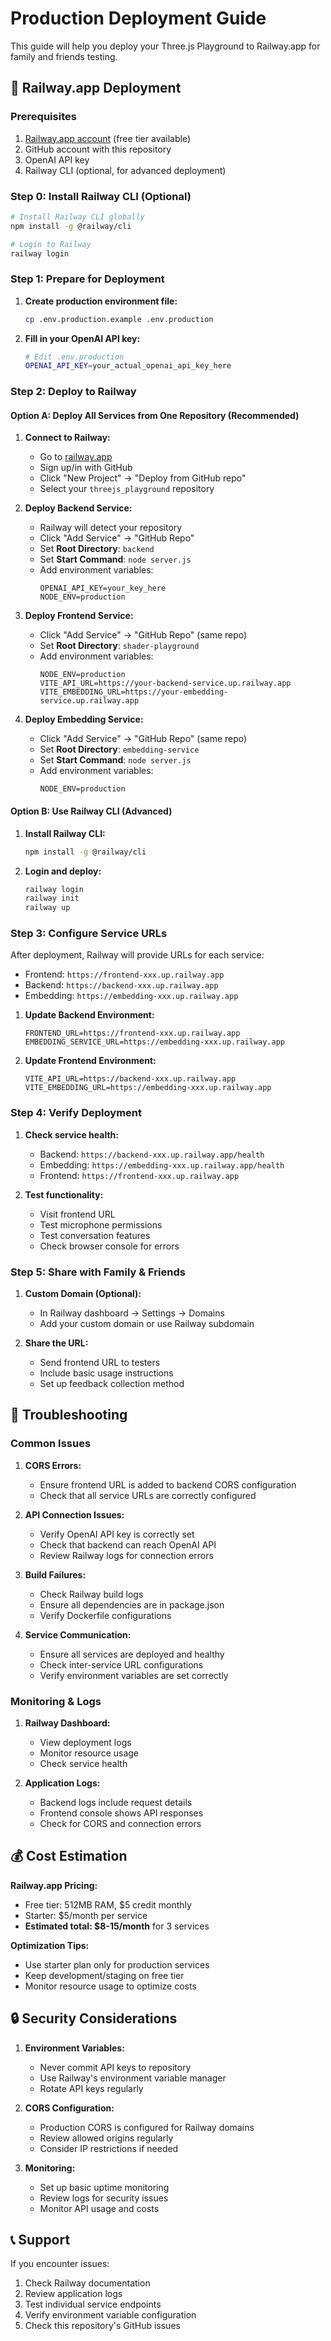 # Production Deployment Guide

This guide will help you deploy your Three.js Playground to Railway.app for family and friends testing.

## 🚀 Railway.app Deployment

### Prerequisites
1. [Railway.app account](https://railway.app) (free tier available)
2. GitHub account with this repository
3. OpenAI API key
4. Railway CLI (optional, for advanced deployment)

### Step 0: Install Railway CLI (Optional)
```bash
# Install Railway CLI globally
npm install -g @railway/cli

# Login to Railway
railway login
```

### Step 1: Prepare for Deployment

1. **Create production environment file:**
   ```bash
   cp .env.production.example .env.production
   ```

2. **Fill in your OpenAI API key:**
   ```bash
   # Edit .env.production
   OPENAI_API_KEY=your_actual_openai_api_key_here
   ```

### Step 2: Deploy to Railway

#### Option A: Deploy All Services from One Repository (Recommended)

1. **Connect to Railway:**
   - Go to [railway.app](https://railway.app)
   - Sign up/in with GitHub
   - Click "New Project" → "Deploy from GitHub repo"
   - Select your `threejs_playground` repository

2. **Deploy Backend Service:**
   - Railway will detect your repository
   - Click "Add Service" → "GitHub Repo"
   - Set **Root Directory**: `backend`
   - Set **Start Command**: `node server.js`
   - Add environment variables:
     ```
     OPENAI_API_KEY=your_key_here
     NODE_ENV=production
     ```

3. **Deploy Frontend Service:**
   - Click "Add Service" → "GitHub Repo" (same repo)
   - Set **Root Directory**: `shader-playground`
   - Add environment variables:
     ```
     NODE_ENV=production
     VITE_API_URL=https://your-backend-service.up.railway.app
     VITE_EMBEDDING_URL=https://your-embedding-service.up.railway.app
     ```

4. **Deploy Embedding Service:**
   - Click "Add Service" → "GitHub Repo" (same repo)
   - Set **Root Directory**: `embedding-service`
   - Set **Start Command**: `node server.js`
   - Add environment variables:
     ```
     NODE_ENV=production
     ```

#### Option B: Use Railway CLI (Advanced)

1. **Install Railway CLI:**
   ```bash
   npm install -g @railway/cli
   ```

2. **Login and deploy:**
   ```bash
   railway login
   railway init
   railway up
   ```

### Step 3: Configure Service URLs

After deployment, Railway will provide URLs for each service:
- Frontend: `https://frontend-xxx.up.railway.app`
- Backend: `https://backend-xxx.up.railway.app`
- Embedding: `https://embedding-xxx.up.railway.app`

1. **Update Backend Environment:**
   ```
   FRONTEND_URL=https://frontend-xxx.up.railway.app
   EMBEDDING_SERVICE_URL=https://embedding-xxx.up.railway.app
   ```

2. **Update Frontend Environment:**
   ```
   VITE_API_URL=https://backend-xxx.up.railway.app
   VITE_EMBEDDING_URL=https://embedding-xxx.up.railway.app
   ```

### Step 4: Verify Deployment

1. **Check service health:**
   - Backend: `https://backend-xxx.up.railway.app/health`
   - Embedding: `https://embedding-xxx.up.railway.app/health`
   - Frontend: `https://frontend-xxx.up.railway.app`

2. **Test functionality:**
   - Visit frontend URL
   - Test microphone permissions
   - Test conversation features
   - Check browser console for errors

### Step 5: Share with Family & Friends

1. **Custom Domain (Optional):**
   - In Railway dashboard → Settings → Domains
   - Add your custom domain or use Railway subdomain

2. **Share the URL:**
   - Send frontend URL to testers
   - Include basic usage instructions
   - Set up feedback collection method

## 🔧 Troubleshooting

### Common Issues

1. **CORS Errors:**
   - Ensure frontend URL is added to backend CORS configuration
   - Check that all service URLs are correctly configured

2. **API Connection Issues:**
   - Verify OpenAI API key is correctly set
   - Check that backend can reach OpenAI API
   - Review Railway logs for connection errors

3. **Build Failures:**
   - Check Railway build logs
   - Ensure all dependencies are in package.json
   - Verify Dockerfile configurations

4. **Service Communication:**
   - Ensure all services are deployed and healthy
   - Check inter-service URL configurations
   - Verify environment variables are set correctly

### Monitoring & Logs

1. **Railway Dashboard:**
   - View deployment logs
   - Monitor resource usage
   - Check service health

2. **Application Logs:**
   - Backend logs include request details
   - Frontend console shows API responses
   - Check for CORS and connection errors

## 💰 Cost Estimation

**Railway.app Pricing:**
- Free tier: 512MB RAM, $5 credit monthly
- Starter: $5/month per service
- **Estimated total: $8-15/month** for 3 services

**Optimization Tips:**
- Use starter plan only for production services
- Keep development/staging on free tier
- Monitor resource usage to optimize costs

## 🔒 Security Considerations

1. **Environment Variables:**
   - Never commit API keys to repository
   - Use Railway's environment variable manager
   - Rotate API keys regularly

2. **CORS Configuration:**
   - Production CORS is configured for Railway domains
   - Review allowed origins regularly
   - Consider IP restrictions if needed

3. **Monitoring:**
   - Set up basic uptime monitoring
   - Review logs for security issues
   - Monitor API usage and costs

## 📞 Support

If you encounter issues:
1. Check Railway documentation
2. Review application logs
3. Test individual service endpoints
4. Verify environment variable configuration
5. Check this repository's GitHub issues